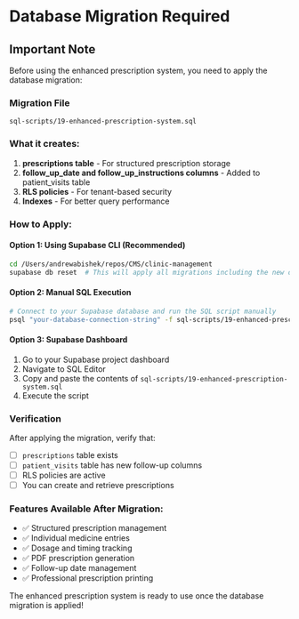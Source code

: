 # Database Migration Required

## Important Note

Before using the enhanced prescription system, you need to apply the database migration:

### Migration File

`sql-scripts/19-enhanced-prescription-system.sql`

### What it creates:

1. **prescriptions table** - For structured prescription storage
2. **follow_up_date and follow_up_instructions columns** - Added to patient_visits table
3. **RLS policies** - For tenant-based security
4. **Indexes** - For better query performance

### How to Apply:

#### Option 1: Using Supabase CLI (Recommended)

```bash
cd /Users/andrewabishek/repos/CMS/clinic-management
supabase db reset  # This will apply all migrations including the new one
```

#### Option 2: Manual SQL Execution

```bash
# Connect to your Supabase database and run the SQL script manually
psql "your-database-connection-string" -f sql-scripts/19-enhanced-prescription-system.sql
```

#### Option 3: Supabase Dashboard

1. Go to your Supabase project dashboard
2. Navigate to SQL Editor
3. Copy and paste the contents of `sql-scripts/19-enhanced-prescription-system.sql`
4. Execute the script

### Verification

After applying the migration, verify that:

- [ ] `prescriptions` table exists
- [ ] `patient_visits` table has new follow-up columns
- [ ] RLS policies are active
- [ ] You can create and retrieve prescriptions

### Features Available After Migration:

- ✅ Structured prescription management
- ✅ Individual medicine entries
- ✅ Dosage and timing tracking
- ✅ PDF prescription generation
- ✅ Follow-up date management
- ✅ Professional prescription printing

The enhanced prescription system is ready to use once the database migration is applied!

